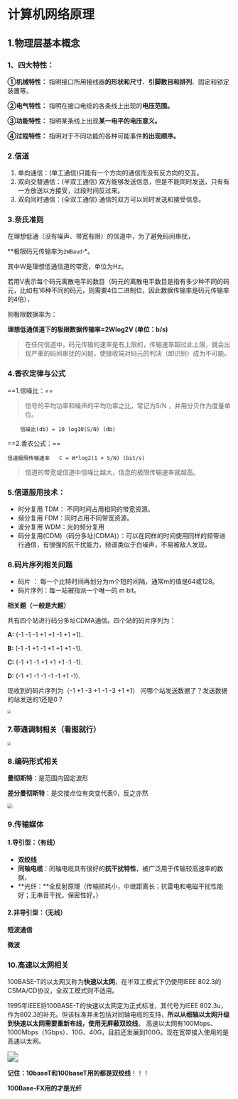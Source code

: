 # 计算机网络原理

## 1.物理层基本概念

### 1、四大特性：



**①机械特性：** 指明接口所用接线器**的形状和尺寸**、**引脚数目和排列**、固定和锁定装置等。

**②电气特性：** 指明在接口电缆的各条线上出现的**电压范围。**

**③功能特性：** 指明某条线上出现**某一电平的电压意义。**

**④过程特性：** 指明对于不同功能的各种可能事件**的出现顺序。**



### 2.信道

1. 单向通信：(单工通信)只能有一个方向的通信而没有反方向的交互。
2. 双向交替通信：(半双工通信) 双方能够发送信息，但是不能同时发送，只有有一方放送以方接受，过段时间反过来。
3. 双向同时通信：(全双工通信) 通信的双方可以同时发送和接受信息。

### 3.奈氏准则

在理想低通（没有噪声、带宽有限）的信道中，为了避免码间串扰，

**极限码元传输率为`2WBaud`·*。

其中W是理想低通信道的带宽，单位为Hz。

若用V表示每个码元离散电平的数目（码元的离散电平数目是指有多少种不同的码元，比如有16种不同的码元，则需要4位二进制位，因此数据传输率是码元传输率的4倍），

则极限数据率为：

**理想低通信道下的极限数据传输率=2Wlog2V (单位：b/s)**

> 在任何信道中，码元传输的速率是有上限的，传输速率超过此上限，就会出现严重的码间串扰的问题，使接收端对码元的判决（即识别）成为不可能。



### 4.香农定律与公式

==1.信噪比：==

> 信号的平均功率和噪声的平均功率之比，常记为S/N ，并用分贝作为度量单位。

```apl
	信噪比(db) = 10 log10(S/N) (db)
```



==2.香农公式：==

```apl
信道极限传输速率   C = W*log2(1 + S/N) (bit/s)
```

> 信道的带宽或信道中信噪比越大，信息的极限传输速率就越高。

### 5.信道服用技术：

- 时分复用 TDM： 不同时间占用相同的带宽资源。
- 频分复用 FDM：同时占用不同带宽资源。
- 波分复用 WDM：光的频分复用
- 码分复用(CDM)（码分多址(CDMA)）：可以在同样的时间使用同样的频带进行通信，有很强的抗干扰能力，频谱类似于白噪声，不易被敌人发现。

### 6.码片序列相关问题

- 码片 ： 每一个比特时间再划分为m个短的间隔，通常m的值是64或128。
- 码片序列：每一站被指派一个唯一的 m bit。

**相关题（一般是大题）**

共有四个站进行码分多址CDMA通信。四个站的码片序列为：

**A:** (-1 -1 -1 +1 +1 -1 +1 +1).

 **B:** (-1 -1 +1 -1 +1 +1 +1 -1).

**C:** (-1 +1 -1 +1 +1 +1 -1 -1). 

**D:** (-1 +1 -1 -1 -1 -1 +1 -1).

现收到的码片序列为（-1 +1 -3 +1 -1 -3 +1 +1）
问哪个站发送数据了？发送数据的站发送的1还是0？

<img src="https://img-blog.csdnimg.cn/20210605221352990.png?x-oss-process=image/watermark,type_ZmFuZ3poZW5naGVpdGk,shadow_10,text_aHR0cHM6Ly9ibG9nLmNzZG4ubmV0L3dlaXhpbl80NTMwNDUwMw==,size_16,color_FFFFFF,t_70" style="zoom:50%;" />



### 7.带通调制相关（看图就行）

<img src="https://img-blog.csdnimg.cn/20200413151938148.png?x-oss-process=image/watermark,type_ZmFuZ3poZW5naGVpdGk,shadow_10,text_aHR0cHM6Ly9ibG9nLmNzZG4ubmV0L3FxXzQwOTYzMDc2,size_16,color_FFFFFF,t_70" style="zoom:50%;" />

### 8.编码形式相关

**曼彻斯特**：是范围内固定波形

**差分曼彻斯特**：是交接点位有突变代表0，反之亦然

<img src="https://img-blog.csdnimg.cn/20200427104206174.png?x-oss-process=image/watermark,type_ZmFuZ3poZW5naGVpdGk,shadow_10,text_aHR0cHM6Ly9ibG9nLmNzZG4ubmV0L3dlaXhpbl80MDE3OTA5MQ==,size_16,color_FFFFFF,t_70" style="zoom:67%;" />



### 9.传输媒体

#### 1.导引型：（有线）

- **双绞线**
- **同轴电缆**：同轴电缆具有很好的**抗干扰特性**，被广泛用于传输较高速率的数据，
- **光纤：**全反射原理（传输损耗小，中继距离长；抗雷电和电磁干扰性能好；无串音干扰，保密性好。）

#### 2.非导引型：（无线）

**短波通信**

**微波**





### 10.高速以太网相关

100BASE-T的以太网又称为**快速以太网**，在半双工模式下仍使用IEEE 802.3的CSMA/CD协议，全双工模式则不适用。

1995年IEEE将100BASE-T的快速以太网定为正式标准，其代号为IEEE 802.3u，作为802.3的补充。但该标准并未包括对同轴电缆的支持，**所以从细轴以太网升级到快速以太网需要重新布线，**使用**无屏蔽双绞线**。
高速以太网有100Mbps、1000Mbps（1Gbps）、10G、40G，目前还发展到100G。现在宽带接入使用的是高速以太网。

<img src="https://img2018.cnblogs.com/blog/1806191/202001/1806191-20200113155421366-1167300054.png" style="zoom:150%;" />

**记住：10baseT和100baseT用的都是双绞线**！！！

**100Base-FX用的才是光纤**